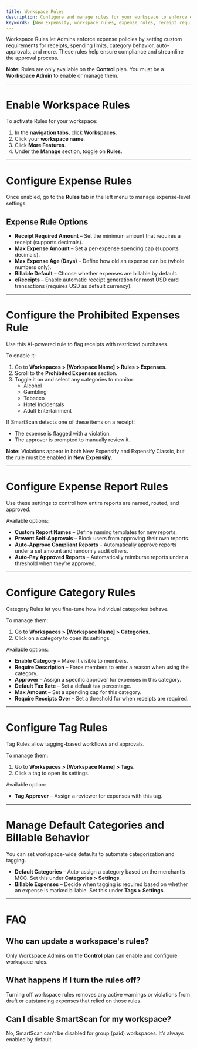 ```yaml
---
title: Workspace Rules
description: Configure and manage rules for your workspace to enforce expense policies and automate compliance.
keywords: [New Expensify, workspace rules, expense rules, receipt requirements, category rules, self-approvals, prohibited expenses, disable Smartscan]
---
```


Workspace Rules let Admins enforce expense policies by setting custom requirements for receipts, spending limits, category behavior, auto-approvals, and more. These rules help ensure compliance and streamline the approval process.

**Note:** Rules are only available on the **Control** plan. You must be a **Workspace Admin** to enable or manage them.

---

# Enable Workspace Rules

To activate Rules for your workspace:

1. In the **navigation tabs**, click **Workspaces**.
2. Click your **workspace name**.
3. Click **More Features**.
4. Under the **Manage** section, toggle on **Rules**.

---

# Configure Expense Rules

Once enabled, go to the **Rules** tab in the left menu to manage expense-level settings.

## Expense Rule Options

- **Receipt Required Amount** – Set the minimum amount that requires a receipt (supports decimals).
- **Max Expense Amount** – Set a per-expense spending cap (supports decimals).
- **Max Expense Age (Days)** – Define how old an expense can be (whole numbers only).
- **Billable Default** – Choose whether expenses are billable by default.
- **eReceipts** – Enable automatic receipt generation for most USD card transactions (requires USD as default currency).

---

# Configure the Prohibited Expenses Rule

Use this AI-powered rule to flag receipts with restricted purchases.

To enable it:

1. Go to **Workspaces > [Workspace Name] > Rules > Expenses**.
2. Scroll to the **Prohibited Expenses** section.
3. Toggle it on and select any categories to monitor:
   - Alcohol
   - Gambling
   - Tobacco
   - Hotel Incidentals
   - Adult Entertainment

If SmartScan detects one of these items on a receipt:
- The expense is flagged with a violation.
- The approver is prompted to manually review it.

**Note:** Violations appear in both New Expensify and Expensify Classic, but the rule must be enabled in **New Expensify**.

---

# Configure Expense Report Rules

Use these settings to control how entire reports are named, routed, and approved.

Available options:

- **Custom Report Names** – Define naming templates for new reports.
- **Prevent Self-Approvals** – Block users from approving their own reports.
- **Auto-Approve Compliant Reports** – Automatically approve reports under a set amount and randomly audit others.
- **Auto-Pay Approved Reports** – Automatically reimburse reports under a threshold when they’re approved.

---

# Configure Category Rules

Category Rules let you fine-tune how individual categories behave.

To manage them:

1. Go to **Workspaces > [Workspace Name] > Categories**.
2. Click on a category to open its settings.

Available options:

- **Enable Category** – Make it visible to members.
- **Require Description** – Force members to enter a reason when using the category.
- **Approver** – Assign a specific approver for expenses in this category.
- **Default Tax Rate** – Set a default tax percentage.
- **Max Amount** – Set a spending cap for this category.
- **Require Receipts Over** – Set a threshold for when receipts are required.

---

# Configure Tag Rules

Tag Rules allow tagging-based workflows and approvals.

To manage them:

1. Go to **Workspaces > [Workspace Name] > Tags**.
2. Click a tag to open its settings.

Available option:

- **Tag Approver** – Assign a reviewer for expenses with this tag.

---

# Manage Default Categories and Billable Behavior

You can set workspace-wide defaults to automate categorization and tagging.

- **Default Categories** – Auto-assign a category based on the merchant’s MCC. Set this under **Categories > Settings**.
- **Billable Expenses** – Decide when tagging is required based on whether an expense is marked billable. Set this under **Tags > Settings**.

---

# FAQ

## Who can update a workspace's rules?

Only Workspace Admins on the **Control** plan can enable and configure workspace rules.

## What happens if I turn the rules off?

Turning off workspace rules removes any active warnings or violations from draft or outstanding expenses that relied on those rules.

## Can I disable SmartScan for my workspace?

No, SmartScan can’t be disabled for group (paid) workspaces. It’s always enabled by default.

